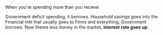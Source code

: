 When you're spending more than you recieve

Government deficit spending, it borrows.
Household savings goes into the Financial mkt that usually goes to Firms and everything, Government borrows. Now theres less money in the market, **interest rate goes up.**